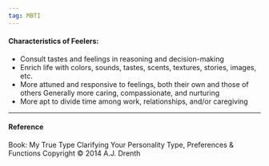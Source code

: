 ```yaml
---
tag: MBTI
---
```


#### Characteristics of Feelers:

- Consult tastes and feelings in reasoning and decision-making
- Enrich life with colors, sounds, tastes, scents, textures, stories, images,
  etc.
- More attuned and responsive to feelings, both their own and those of others
  Generally more caring, compassionate, and nurturing
- More apt to divide time among work, relationships, and/or caregiving

---

#### Reference

Book: My True Type Clarifying Your Personality Type, Preferences & Functions
Copyright © 2014 A.J. Drenth

